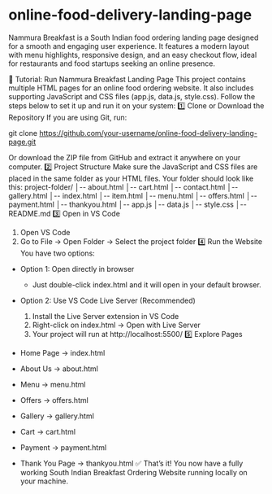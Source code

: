 # online-food-delivery-landing-page
Nammura Breakfast is a South Indian food ordering landing page designed for a smooth and engaging user experience. It features a modern layout with menu highlights, responsive design, and an easy checkout flow, ideal for restaurants and food startups seeking an online presence.

🚀 Tutorial: Run Nammura Breakfast Landing Page
This project contains multiple HTML pages for an online food ordering website. It also includes supporting JavaScript and CSS files (app.js, data.js, style.css). Follow the steps below to set it up and run it on your system:
1️⃣ Clone or Download the Repository
If you are using Git, run:

git clone https://github.com/your-username/online-food-delivery-landing-page.git

Or download the ZIP file from GitHub and extract it anywhere on your computer.
2️⃣ Project Structure
Make sure the JavaScript and CSS files are placed in the same folder as your HTML files. Your folder should look like this:
project-folder/
│-- about.html
│-- cart.html
│-- contact.html
│-- gallery.html
│-- index.html
│-- item.html
│-- menu.html
│-- offers.html
│-- payment.html
│-- thankyou.html
│-- app.js
│-- data.js
│-- style.css
│-- README.md
3️⃣ Open in VS Code
1. Open VS Code
2. Go to File → Open Folder → Select the project folder
4️⃣ Run the Website
You have two options:
- Option 1: Open directly in browser
   - Just double-click index.html and it will open in your default browser.

- Option 2: Use VS Code Live Server (Recommended)
   1. Install the Live Server extension in VS Code
   2. Right-click on index.html → Open with Live Server
   3. Your project will run at http://localhost:5500/
5️⃣ Explore Pages
- Home Page → index.html
- About Us → about.html
- Menu → menu.html
- Offers → offers.html
- Gallery → gallery.html
- Cart → cart.html
- Payment → payment.html
- Thank You Page → thankyou.html
✅ That’s it! You now have a fully working South Indian Breakfast Ordering Website running locally on your machine.


